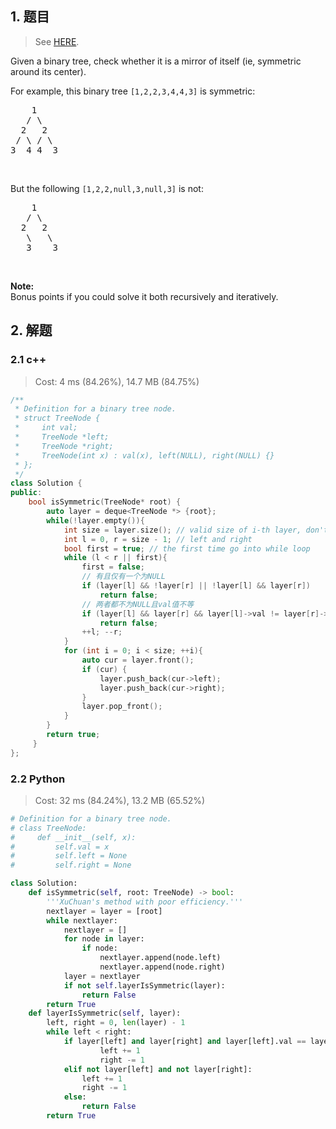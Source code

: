 ## 1. 题目

> See [HERE](https://leetcode.com/problems/symmetric-tree/).

<div><p>Given a binary tree, check whether it is a mirror of itself (ie, symmetric around its center).</p>

<p>For example, this binary tree <code>[1,2,2,3,4,4,3]</code> is symmetric:</p>

<pre>    1
   / \
  2   2
 / \ / \
3  4 4  3
</pre>

<p>&nbsp;</p>

<p>But the following <code>[1,2,2,null,3,null,3]</code> is not:</p>

<pre>    1
   / \
  2   2
   \   \
   3    3
</pre>

<p>&nbsp;</p>

<p><b>Note:</b><br>
Bonus points if you could solve it both recursively and iteratively.</p>
</div>

## 2. 解题

### 2.1 c++

> Cost: 4 ms (84.26%), 14.7 MB (84.75%)

```cpp
/**
 * Definition for a binary tree node.
 * struct TreeNode {
 *     int val;
 *     TreeNode *left;
 *     TreeNode *right;
 *     TreeNode(int x) : val(x), left(NULL), right(NULL) {}
 * };
 */
class Solution {
public:
    bool isSymmetric(TreeNode* root) {
        auto layer = deque<TreeNode *> {root};
        while(!layer.empty()){
            int size = layer.size(); // valid size of i-th layer, don't use pow(2, i)
            int l = 0, r = size - 1; // left and right
            bool first = true; // the first time go into while loop
            while (l < r || first){
                first = false;
                // 有且仅有一个为NULL
                if (layer[l] && !layer[r] || !layer[l] && layer[r])
                    return false;
                // 两者都不为NULL且val值不等
                if (layer[l] && layer[r] && layer[l]->val != layer[r]->val)
                    return false;
                ++l; --r;
            }
            for (int i = 0; i < size; ++i){
                auto cur = layer.front();
                if (cur) {
                    layer.push_back(cur->left);
                    layer.push_back(cur->right);
                }
                layer.pop_front();
            }
        }
        return true;
     }
};
```

### 2.2 Python

> Cost: 32 ms (84.24%), 13.2 MB (65.52%)

```python
# Definition for a binary tree node.
# class TreeNode:
#     def __init__(self, x):
#         self.val = x
#         self.left = None
#         self.right = None

class Solution:
    def isSymmetric(self, root: TreeNode) -> bool:
        '''XuChuan's method with poor efficiency.'''
        nextlayer = layer = [root]
        while nextlayer:
            nextlayer = []
            for node in layer:
                if node:
                    nextlayer.append(node.left)
                    nextlayer.append(node.right)
            layer = nextlayer
            if not self.layerIsSymmetric(layer):
                return False
        return True
    def layerIsSymmetric(self, layer):
        left, right = 0, len(layer) - 1
        while left < right:
            if layer[left] and layer[right] and layer[left].val == layer[right].val:
                    left += 1
                    right -= 1
            elif not layer[left] and not layer[right]:
                left += 1
                right -= 1
            else:
                return False
        return True
```
